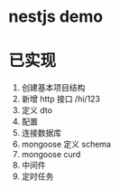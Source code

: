 # nestjs demo

# 已实现

1. 创建基本项目结构
2. 新增 http 接口 /hi/123
3. 定义 dto
4. 配置
5. 连接数据库
6. mongoose 定义 schema 
7. mongoose curd
8. 中间件
9. 定时任务
